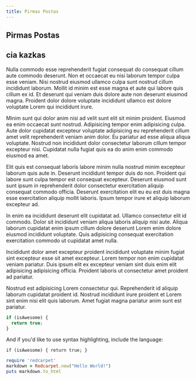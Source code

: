 ```yaml
---
title: Pirmas Postas
---
```


## Pirmas Postas

## cia kazkas

Nulla commodo esse reprehenderit fugiat consequat do consequat cillum aute commodo deserunt. Non et occaecat eu nisi laborum tempor culpa esse veniam. Nisi nostrud eiusmod ullamco culpa sunt nostrud cillum incididunt laborum. Mollit id minim est esse magna et aute qui labore quis cillum ex id. Et deserunt qui veniam duis dolore aute non deserunt eiusmod magna. Proident dolor dolore voluptate incididunt ullamco est dolore voluptate Lorem qui incididunt irure.

Minim sunt qui dolor anim nisi ad velit sunt elit sit minim proident. Eiusmod ea enim occaecat sunt nostrud. Adipisicing tempor enim adipisicing culpa. Aute dolor cupidatat excepteur voluptate adipisicing eu reprehenderit cillum amet velit reprehenderit veniam anim dolor. Eu pariatur ad esse aliqua aliqua voluptate. Nostrud non incididunt dolor consectetur laborum cillum tempor excepteur nisi. Cupidatat nulla fugiat quis ea do anim enim commodo eiusmod ea amet.

Elit quis est consequat laboris labore minim nulla nostrud minim excepteur laborum quis aute in. Deserunt incididunt tempor duis do non. Proident qui labore sunt culpa tempor est consequat excepteur. Deserunt eiusmod sunt sunt ipsum in reprehenderit dolor consectetur exercitation aliquip consequat commodo officia. Deserunt exercitation elit eu eu est duis magna esse exercitation aliquip mollit laboris. Ipsum tempor irure et aliquip laborum excepteur ad.

In enim ea incididunt deserunt elit cupidatat ad. Ullamco consectetur elit id commodo. Dolor sit incididunt veniam aliqua laboris aliquip nisi aute. Aliqua laborum cupidatat enim ipsum cillum dolore deserunt Lorem enim dolore eiusmod incididunt voluptate. Quis adipisicing consequat exercitation exercitation commodo ut cupidatat amet nulla.

Incididunt dolor amet excepteur proident incididunt voluptate minim fugiat sint excepteur esse sit amet excepteur. Lorem tempor non enim cupidatat veniam pariatur. Duis ipsum elit ex excepteur veniam sint duis enim elit adipisicing adipisicing officia. Proident laboris ut consectetur amet proident ad pariatur.

Nostrud est adipisicing Lorem consectetur qui. Reprehenderit id aliquip laborum cupidatat proident id. Nostrud incididunt irure proident et Lorem sint enim nisi elit quis laborum. Amet fugiat magna pariatur anim sunt est pariatur.

```javascript
if (isAwesome) {
  return true;
}
```

And if you'd like to use syntax highlighting, include the language:

```vue
if (isAwesome) { return true; }
```

```ruby
require 'redcarpet'
markdown = Redcarpet.new("Hello World!")
puts markdown.to_html
```
